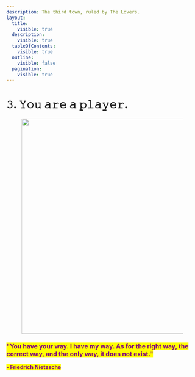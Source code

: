 ```yaml
---
description: The third town, ruled by The Lovers.
layout:
  title:
    visible: true
  description:
    visible: true
  tableOfContents:
    visible: true
  outline:
    visible: false
  pagination:
    visible: true
---
```


# 𝟹. 𝚈𝚘𝚞 𝚊𝚛𝚎 𝚊 𝚙𝚕𝚊𝚢𝚎𝚛.

<figure><img src="../../../../../../../.gitbook/assets/pexels-btgl-♡-9570538.jpg" alt="" width="563"><figcaption></figcaption></figure>

### <mark style="color:purple;">**"You have your way. I have my way. As for the right way, the correct way, and the only way, it does not exist."**</mark>

<mark style="color:purple;">**- Friedrich Nietzsche**</mark>

